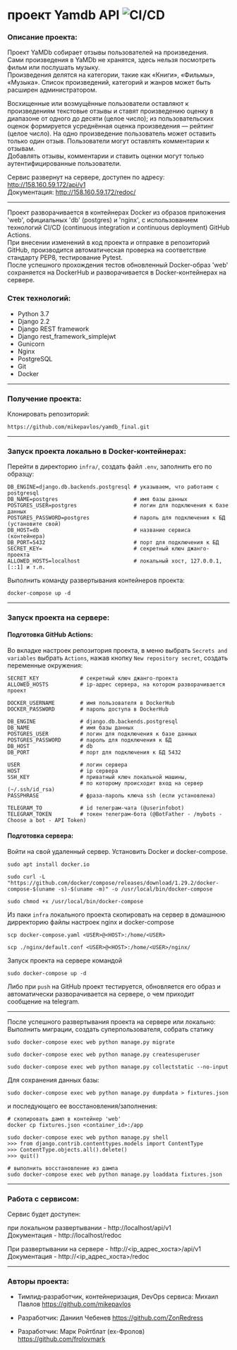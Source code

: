 # проект Yamdb API ![CI/CD](https://github.com/mikepavlos/yamdb_final/actions/workflows/yamdb_workflow.yml/badge.svg)

### Описание проекта:

Проект YaMDb собирает отзывы пользователей на произведения.  
Сами произведения в YaMDb не хранятся, здесь нельзя посмотреть фильм или послушать музыку.  
Произведения делятся на категории, такие как «Книги», «Фильмы», «Музыка». 
Список произведений, категорий и жанров может быть расширен администратором.  

Восхищенные или возмущённые пользователи оставляют к произведениям текстовые отзывы и ставят произведению оценку в диапазоне от одного до десяти (целое число); 
из пользовательских оценок формируется усреднённая оценка произведения — рейтинг (целое число). 
На одно произведение пользователь может оставить только один отзыв.
Пользователи могут оставлять комментарии к отзывам.  
Добавлять отзывы, комментарии и ставить оценки могут только аутентифицированные пользователи.  

Сервис развернут на сервере, доступен по адресу: http://158.160.59.172/api/v1  
Документация: http://158.160.59.172/redoc/

---

Проект разворачивается в контейнерах Docker из образов приложения 'web', официальных 'db' (postgres) и 'nginx', с использованием технологий CI/CD 
(continuous integration и continuous deployment) GitHub Actions.  
При внесении изменений в код проекта и отправке в репозиторий GitHub, производится автоматическая проверка на соответствие стандарту PEP8, тестирование Pytest.  
После успешного прохождения тестов обновленный Docker-образ 'web' сохраняется на DockerHub и разворачивается в Docker-контейнерах на сервере.

### Стек технологий:

- Python 3.7
- Django 2.2
- Django REST framework
- Django rest_framework_simplejwt
- Gunicorn
- Nginx
- PostgreSQL
- Git
- Docker

---

### Получение проекта:

Клонировать репозиторий:

```commandline
https://github.com/mikepavlos/yamdb_final.git
```
---

### Запуск проекта локально в Docker-контейнерах:

Перейти в директорию `infra/`, создать файл `.env`, заполнить его по образцу:

```text
DB_ENGINE=django.db.backends.postgresql # указываем, что работаем с postgresql
DB_NAME=postgres                        # имя базы данных
POSTGRES_USER=postgres                  # логин для подключения к базе данных
POSTGRES_PASSWORD=postgres              # пароль для подключения к БД (установите свой)
DB_HOST=db                              # название сервиса (контейнера)
DB_PORT=5432                            # порт для подключения к БД
SECRET_KEY=                             # секретный ключ джанго-проекта
ALLOWED_HOSTS=localhost                 # локальный хост, 127.0.0.1, [::1] и т.п.
```

Выполнить команду развертывания контейнеров проекта:

```commandline
docker-compose up -d
```

---

### Запуск проекта на сервере:

#### Подготовка GitHub Actions:

Во вкладке настроек репозитория проекта, в меню выбрать `Secrets and variables` выбрать `Actions`, нажав кнопку `New repository secret`, создать переменные окружения:

```
SECRET_KEY             # секретный ключ джанго-проекта
ALLOWED_HOSTS          # ip-адрес сервера, на котором разворачивается проект

DOCKER_USERNAME        # имя пользователя в DockerHub
DOCKER_PASSWORD        # пароль доступа в DockerHub

DB_ENGINE              # django.db.backends.postgresql
DB_NAME                # имя базы данных
POSTGRES_USER          # логин для подключения к базе данных
POSTGRES_PASSWORD      # пароль для подключения к БД
DB_HOST                # db
DB_PORT                # порт для подключения к БД 5432

USER                   # логин сервера
HOST                   # ip сервера
SSH_KEY                # приватный ключ локальной машины, 
                       # по которому происходит вход на сервер (~/.ssh/id_rsa)
PASSPHRASE             # фраза-пароль ключа ssh (если установлена)

TELEGRAM_TO            # id телеграм-чата (@userinfobot)
TELEGRAM_TOKEN         # токен телеграм-бота (@BotFather - /mybots - Choose a bot - API Token)
```

#### Подготовка сервера:

Войти на свой удаленный сервер.
Установить Docker и docker-compose.

```commandline
sudo apt install docker.io
```

```commandline
sudo curl -L "https://github.com/docker/compose/releases/download/1.29.2/docker-compose-$(uname -s)-$(uname -m)" -o /usr/local/bin/docker-compose
```

```commandline
sudo chmod +x /usr/local/bin/docker-compose
```

Из паки `infra` локального проекта cкопировать на сервер в домашнюю дирректорию файлы настроек nginx и docker-compose

```commandline
scp docker-compose.yaml <USER>@<HOST>:/home/<USER>
```

```commandline
scp ./nginx/default.conf <USER>@<HOST>:/home/<USER>/nginx/
```

Запуск проекта на сервере командой

```commandline
sudo docker-compose up -d
```

Либо при `push` на GitHub проект тестируется, обновляется его образ и автоматически разворачивается на сервере, о чем приходит сообщение на telegram.

--- 
После успешного развертывания проекта на сервере или локально:  
Выполнить миграции, создать суперпользователя, собрать статику

```commandline
sudo docker-compose exec web python manage.py migrate
```

```commandline
sudo docker-compose exec web python manage.py createsuperuser
```

```commandline
sudo docker-compose exec web python manage.py collectstatic --no-input 
```

Для сохранения данных базы: 

```commandline
sudo docker-compose exec web python manage.py dumpdata > fixtures.json
```

и последующего ее восстановления/заполнения:

```commandline
# скопировать дамп в контейнер 'web'
docker cp fixtures.json <container_id>:/app
```

```commandline
sudo docker-compose exec web python manage.py shell  
>>> from django.contrib.contenttypes.models import ContentType
>>> ContentType.objects.all().delete()
>>> quit()

# выполнить восстановление из дампа
sudo docker-compose exec web python manage.py loaddata fixtures.json
```

---

### Работа с сервисом:

Сервис будет доступен:  

при локальном развертывании - http://localhost/api/v1  
Документация - http://localhost/redoc  

При развертывании на сервере - http://<ip_адрес_хоста>/api/v1  
Документация - http://<ip_адрес_хоста>/redoc

---

### Авторы проекта:

- Тимлид-разработчик, контейнеризация, DevOps сервиса: Михаил Павлов https://github.com/mikepavlos

- Разработчик: Даниил Чебенев https://github.com/ZonRedress

- Разработчик: Марк Ройтблат (ex-Фролов) https://github.com/frolovmark

